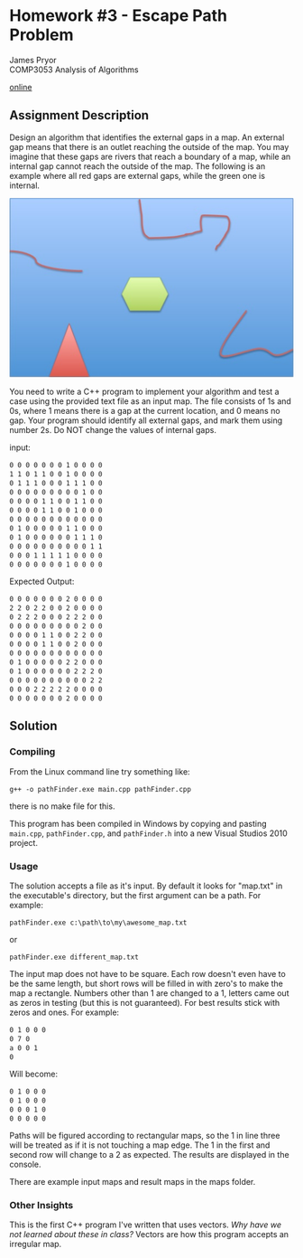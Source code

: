 Homework #3 - Escape Path Problem
=================================
James Pryor  
COMP3053 Analysis of Algorithms  

[online][git]


Assignment Description
----------------------
Design an algorithm that identifies the external gaps in a map. An external gap means that there is 
an outlet reaching the outside of the map. You may imagine that these gaps are rivers that reach a 
boundary of a map, while an internal gap cannot reach the outside of the map. The following is an 
example where all red gaps are external gaps, while the green one is internal. 

![Example Image][img]

You need to write a C++ program to implement your algorithm and test a case using the provided text 
file as an input map. The file consists of 1s and 0s, where 1 means there is a gap at the current 
location, and 0 means no gap. Your program should identify all external gaps, and mark them using 
number 2s.  Do NOT change the values of internal gaps.

input:  

    0 0 0 0 0 0 0 1 0 0 0 0
    1 1 0 1 1 0 0 1 0 0 0 0
    0 1 1 1 0 0 0 1 1 1 0 0
    0 0 0 0 0 0 0 0 0 1 0 0
    0 0 0 0 1 1 0 0 1 1 0 0
    0 0 0 0 1 1 0 0 1 0 0 0
    0 0 0 0 0 0 0 0 0 0 0 0
    0 1 0 0 0 0 0 1 1 0 0 0
    0 1 0 0 0 0 0 0 1 1 1 0
    0 0 0 0 0 0 0 0 0 0 1 1
    0 0 0 1 1 1 1 1 0 0 0 0
    0 0 0 0 0 0 0 1 0 0 0 0

Expected Output:  

    0 0 0 0 0 0 0 2 0 0 0 0
    2 2 0 2 2 0 0 2 0 0 0 0
    0 2 2 2 0 0 0 2 2 2 0 0
    0 0 0 0 0 0 0 0 0 2 0 0
    0 0 0 0 1 1 0 0 2 2 0 0
    0 0 0 0 1 1 0 0 2 0 0 0
    0 0 0 0 0 0 0 0 0 0 0 0
    0 1 0 0 0 0 0 2 2 0 0 0
    0 1 0 0 0 0 0 0 2 2 2 0
    0 0 0 0 0 0 0 0 0 0 2 2
    0 0 0 2 2 2 2 2 0 0 0 0
    0 0 0 0 0 0 0 2 0 0 0 0


Solution
--------
### Compiling
From the Linux command line try something like:

    g++ -o pathFinder.exe main.cpp pathFinder.cpp

there is no make file for this.

This program has been compiled in Windows by copying and pasting `main.cpp`, `pathFinder.cpp`, and 
`pathFinder.h` into a new Visual Studios 2010 project.

### Usage
The solution accepts a file as it's input. By default it looks for "map.txt" in the executable's 
directory, but the first argument can be a path. For example:

    pathFinder.exe c:\path\to\my\awesome_map.txt

or

    pathFinder.exe different_map.txt

The input map does not have to be square. Each row doesn't even have to be the same length, but 
short rows will be filled in with zero's to make the map a rectangle. Numbers other than 1 are 
changed to a 1, letters came out as zeros in testing (but this is not guaranteed). For best results
stick with zeros and ones. For example:

    0 1 0 0 0
    0 7 0
    a 0 0 1 
    0

Will become:

    0 1 0 0 0
    0 1 0 0 0
    0 0 0 1 0
    0 0 0 0 0

Paths will be figured according to rectangular maps, so the 1 in line three will be treated as if it
is not touching a map edge. The 1 in the first and second row will change to a 2 as expected. The 
results are displayed in the console.

There are example input maps and result maps in the maps folder.

### Other Insights
This is the first C++ program I've written that uses vectors. *Why have we not learned about these 
in class?* Vectors are how this program accepts an irregular map. 


[img]: docs/example.jpg
[git]: https://github.com/deplicator/assignments/tree/master/COMP3053%20-%20Analysis%20of%20Algorithms/Homework%203%20-%20Escape%20Path%20Problem
